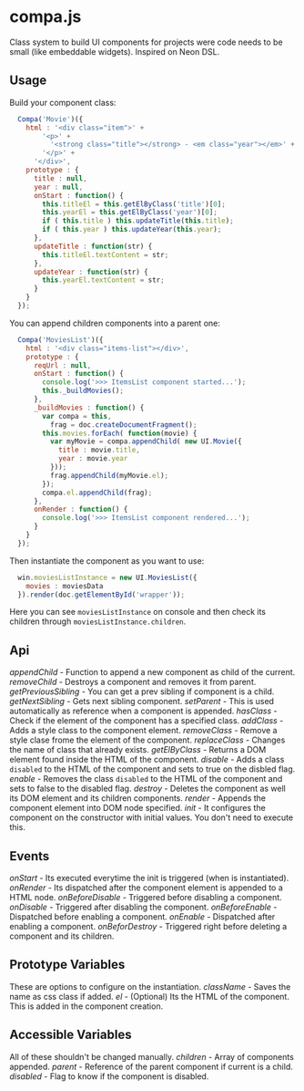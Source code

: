 # compa.js
Class system to build UI components for projects were code needs to be small (like embeddable widgets). Inspired on Neon DSL.

## Usage
Build your component class:

```javascript
  Compa('Movie')({
    html : '<div class="item">' +
        '<p>' +
          '<strong class="title"></strong> - <em class="year"></em>' +
        '</p>' + 
      '</div>',
    prototype : {
      title : null,
      year : null,
      onStart : function() {
        this.titleEl = this.getElByClass('title')[0];
        this.yearEl = this.getElByClass('year')[0];
        if ( this.title ) this.updateTitle(this.title);
        if ( this.year ) this.updateYear(this.year);
      },
      updateTitle : function(str) {
        this.titleEl.textContent = str;
      },
      updateYear : function(str) {
        this.yearEl.textContent = str;
      }
    }
  });
```

You can append children components into a parent one:

```javascript
  Compa('MoviesList')({
    html : '<div class="items-list"></div>',
    prototype : {
      reqUrl : null,
      onStart : function() {
        console.log('>>> ItemsList component started...');
        this._buildMovies();
      },
      _buildMovies : function() {
        var compa = this,
          frag = doc.createDocumentFragment();
        this.movies.forEach( function(movie) {
          var myMovie = compa.appendChild( new UI.Movie({
            title : movie.title,
            year : movie.year
          }));
          frag.appendChild(myMovie.el);
        });
        compa.el.appendChild(frag);
      },
      onRender : function() {
        console.log('>>> ItemsList component rendered...');
      }
    }
  });
```

Then instantiate the component as you want to use:

```javascript
  win.moviesListInstance = new UI.MoviesList({
    movies : moviesData
  }).render(doc.getElementById('wrapper'));
```

Here you can see `moviesListInstance` on console and then check its children
through `moviesListInstance.children`.

## Api

*appendChild* - Function to append a new component as child of the current.
*removeChild* - Destroys a component and removes it from parent.
*getPreviousSibling* - You can get a prev sibling if component is a child.
*getNextSibling* - Gets next sibling component.
*setParent* - This is used automatically as reference when a component is appended.
*hasClass* - Check if the element of the component has a specified class.
*addClass* - Adds a style class to the component element.
*removeClass* - Remove a style clase frome the element of the component.
*replaceClass* - Changes the name of class that already exists.
*getElByClass* - Returns a DOM element found inside the HTML of the component.
*disable* - Adds a class `disabled` to the HTML of the component and sets to true on the disbled flag.
*enable* - Removes the class `disabled` to the HTML of the component and sets to false to the disabled flag.
*destroy* - Deletes the component as well its DOM element and its children components.
*render* - Appends the component element into DOM node specified.
*init* - It configures the component on the constructor with initial values. You don't need to execute this.

## Events

*onStart* - Its executed everytime the init is triggered (when is instantiated).
*onRender* - Its dispatched after the component element is appended to a HTML node.
*onBeforeDisable* - Triggered before disabling a component.
*onDisable* - Triggered after disabling the component.
*onBeforeEnable* - Dispatched before enabling a component.
*onEnable* - Dispatched after enabling a component.
*onBeforDestroy* - Triggered right before deleting a component and its children.

## Prototype Variables
These are options to configure on the instantiation.
*className* - Saves the name as css class if added.
*el* - (Optional) Its the HTML of the component. This is added in the component creation.

## Accessible Variables
All of these shouldn't be changed manually.
*children* - Array of components appended.
*parent* - Reference of the parent component if current is a child.
*disabled* - Flag to know if the component is disabled.